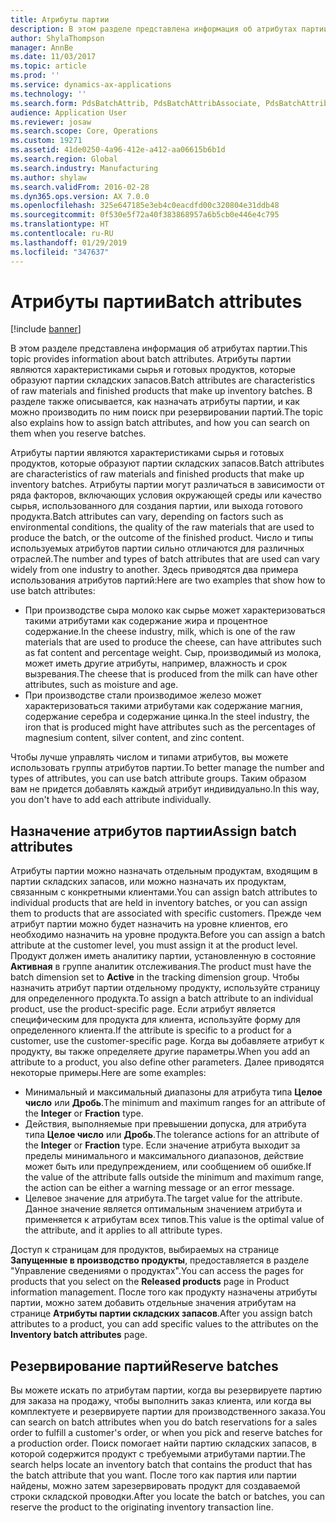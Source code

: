 ```yaml
---
title: Атрибуты партии
description: В этом разделе представлена информация об атрибутах партии. Атрибуты партии являются характеристиками сырья и готовых продуктов, которые образуют партии складских запасов. В разделе также описывается, как назначать атрибуты партии, и как можно производить по ним поиск при резервировании партий.
author: ShylaThompson
manager: AnnBe
ms.date: 11/03/2017
ms.topic: article
ms.prod: ''
ms.service: dynamics-ax-applications
ms.technology: ''
ms.search.form: PdsBatchAttrib, PdsBatchAttribAssociate, PdsBatchAttribByAttribGroup, PdsBatchAttribByItem, PdsBatchAttribByitemCustomer, PdsBatchAttribGroup
audience: Application User
ms.reviewer: josaw
ms.search.scope: Core, Operations
ms.custom: 19271
ms.assetid: 41de0250-4a96-412e-a412-aa06615b6b1d
ms.search.region: Global
ms.search.industry: Manufacturing
ms.author: shylaw
ms.search.validFrom: 2016-02-28
ms.dyn365.ops.version: AX 7.0.0
ms.openlocfilehash: 325e647185e3eb4c0eacdfd00c320804e31ddb48
ms.sourcegitcommit: 0f530e5f72a40f383868957a6b5cb0e446e4c795
ms.translationtype: HT
ms.contentlocale: ru-RU
ms.lasthandoff: 01/29/2019
ms.locfileid: "347637"
---
```

# <a name="batch-attributes"></a><span data-ttu-id="cfdf5-105">Атрибуты партии</span><span class="sxs-lookup"><span data-stu-id="cfdf5-105">Batch attributes</span></span>

[!include [banner](../includes/banner.md)]

<span data-ttu-id="cfdf5-106">В этом разделе представлена информация об атрибутах партии.</span><span class="sxs-lookup"><span data-stu-id="cfdf5-106">This topic provides information about batch attributes.</span></span> <span data-ttu-id="cfdf5-107">Атрибуты партии являются характеристиками сырья и готовых продуктов, которые образуют партии складских запасов.</span><span class="sxs-lookup"><span data-stu-id="cfdf5-107">Batch attributes are characteristics of raw materials and finished products that make up inventory batches.</span></span> <span data-ttu-id="cfdf5-108">В разделе также описывается, как назначать атрибуты партии, и как можно производить по ним поиск при резервировании партий.</span><span class="sxs-lookup"><span data-stu-id="cfdf5-108">The topic also explains how to assign batch attributes, and how you can search on them when you reserve batches.</span></span>

<span data-ttu-id="cfdf5-109">Атрибуты партии являются характеристиками сырья и готовых продуктов, которые образуют партии складских запасов.</span><span class="sxs-lookup"><span data-stu-id="cfdf5-109">Batch attributes are characteristics of raw materials and finished products that make up inventory batches.</span></span> <span data-ttu-id="cfdf5-110">Атрибуты партии могут различаться в зависимости от ряда факторов, включающих условия окружающей среды или качество сырья, использованного для создания партии, или выхода готового продукта.</span><span class="sxs-lookup"><span data-stu-id="cfdf5-110">Batch attributes can vary, depending on factors such as environmental conditions, the quality of the raw materials that are used to produce the batch, or the outcome of the finished product.</span></span> <span data-ttu-id="cfdf5-111">Число и типы используемых атрибутов партии сильно отличаются для различных отраслей.</span><span class="sxs-lookup"><span data-stu-id="cfdf5-111">The number and types of batch attributes that are used can vary widely from one industry to another.</span></span> <span data-ttu-id="cfdf5-112">Здесь приводятся два примера использования атрибутов партий:</span><span class="sxs-lookup"><span data-stu-id="cfdf5-112">Here are two examples that show how to use batch attributes:</span></span>

-   <span data-ttu-id="cfdf5-113">При производстве сыра молоко как сырье может характеризоваться такими атрибутами как содержание жира и процентное содержание.</span><span class="sxs-lookup"><span data-stu-id="cfdf5-113">In the cheese industry, milk, which is one of the raw materials that are used to produce the cheese, can have attributes such as fat content and percentage weight.</span></span> <span data-ttu-id="cfdf5-114">Сыр, производимый из молока, может иметь другие атрибуты, например, влажность и срок вызревания.</span><span class="sxs-lookup"><span data-stu-id="cfdf5-114">The cheese that is produced from the milk can have other attributes, such as moisture and age.</span></span>
-   <span data-ttu-id="cfdf5-115">При производстве стали производимое железо может характеризоваться такими атрибутами как содержание магния, содержание серебра и содержание цинка.</span><span class="sxs-lookup"><span data-stu-id="cfdf5-115">In the steel industry, the iron that is produced might have attributes such as the percentages of magnesium content, silver content, and zinc content.</span></span>

<span data-ttu-id="cfdf5-116">Чтобы лучше управлять числом и типами атрибутов, вы можете использовать группы атрибутов партии.</span><span class="sxs-lookup"><span data-stu-id="cfdf5-116">To better manage the number and types of attributes, you can use batch attribute groups.</span></span> <span data-ttu-id="cfdf5-117">Таким образом вам не придется добавлять каждый атрибут индивидуально.</span><span class="sxs-lookup"><span data-stu-id="cfdf5-117">In this way, you don't have to add each attribute individually.</span></span>

## <a name="assign-batch-attributes"></a><span data-ttu-id="cfdf5-118">Назначение атрибутов партии</span><span class="sxs-lookup"><span data-stu-id="cfdf5-118">Assign batch attributes</span></span>
<span data-ttu-id="cfdf5-119">Атрибуты партии можно назначать отдельным продуктам, входящим в партии складских запасов, или можно назначать их продуктам, связанным с конкретными клиентами.</span><span class="sxs-lookup"><span data-stu-id="cfdf5-119">You can assign batch attributes to individual products that are held in inventory batches, or you can assign them to products that are associated with specific customers.</span></span> <span data-ttu-id="cfdf5-120">Прежде чем атрибут партии можно будет назначить на уровне клиентов, его необходимо назначить на уровне продукта.</span><span class="sxs-lookup"><span data-stu-id="cfdf5-120">Before you can assign a batch attribute at the customer level, you must assign it at the product level.</span></span> <span data-ttu-id="cfdf5-121">Продукт должен иметь аналитику партии, установленную в состояние **Активная** в группе аналитик отслеживания.</span><span class="sxs-lookup"><span data-stu-id="cfdf5-121">The product must have the batch dimension set to **Active** in the tracking dimension group.</span></span> <span data-ttu-id="cfdf5-122">Чтобы назначить атрибут партии отдельному продукту, используйте страницу для определенного продукта.</span><span class="sxs-lookup"><span data-stu-id="cfdf5-122">To assign a batch attribute to an individual product, use the product-specific page.</span></span> <span data-ttu-id="cfdf5-123">Если атрибут является специфическим для продукта для клиента, используйте форму для определенного клиента.</span><span class="sxs-lookup"><span data-stu-id="cfdf5-123">If the attribute is specific to a product for a customer, use the customer-specific page.</span></span> <span data-ttu-id="cfdf5-124">Когда вы добавляете атрибут к продукту, вы также определяете другие параметры.</span><span class="sxs-lookup"><span data-stu-id="cfdf5-124">When you add an attribute to a product, you also define other parameters.</span></span> <span data-ttu-id="cfdf5-125">Далее приводятся некоторые примеры.</span><span class="sxs-lookup"><span data-stu-id="cfdf5-125">Here are some examples:</span></span>

-   <span data-ttu-id="cfdf5-126">Минимальный и максимальный диапазоны для атрибута типа **Целое число** или **Дробь**.</span><span class="sxs-lookup"><span data-stu-id="cfdf5-126">The minimum and maximum ranges for an attribute of the **Integer** or **Fraction** type.</span></span>
-   <span data-ttu-id="cfdf5-127">Действия, выполняемые при превышении допуска, для атрибута типа **Целое число** или **Дробь**.</span><span class="sxs-lookup"><span data-stu-id="cfdf5-127">The tolerance actions for an attribute of the **Integer** or **Fraction** type.</span></span> <span data-ttu-id="cfdf5-128">Если значение атрибута выходит за пределы минимального и максимального диапазонов, действие может быть или предупреждением, или сообщением об ошибке.</span><span class="sxs-lookup"><span data-stu-id="cfdf5-128">If the value of the attribute falls outside the minimum and maximum range, the action can be either a warning message or an error message.</span></span>
-   <span data-ttu-id="cfdf5-129">Целевое значение для атрибута.</span><span class="sxs-lookup"><span data-stu-id="cfdf5-129">The target value for the attribute.</span></span> <span data-ttu-id="cfdf5-130">Данное значение является оптимальным значением атрибута и применяется к атрибутам всех типов.</span><span class="sxs-lookup"><span data-stu-id="cfdf5-130">This value is the optimal value of the attribute, and it applies to all attribute types.</span></span>

<span data-ttu-id="cfdf5-131">Доступ к страницам для продуктов, выбираемых на странице **Запущенные в производство продукты**, предоставляется в разделе "Управление сведениями о продуктах".</span><span class="sxs-lookup"><span data-stu-id="cfdf5-131">You can access the pages for products that you select on the **Released products** page in Product information management.</span></span> <span data-ttu-id="cfdf5-132">После того как продукту назначены атрибуты партии, можно затем добавить отдельные значения атрибутам на странице **Атрибуты партии складских запасов**.</span><span class="sxs-lookup"><span data-stu-id="cfdf5-132">After you assign batch attributes to a product, you can add specific values to the attributes on the **Inventory batch attributes** page.</span></span>

## <a name="reserve-batches"></a><span data-ttu-id="cfdf5-133">Резервирование партий</span><span class="sxs-lookup"><span data-stu-id="cfdf5-133">Reserve batches</span></span>
<span data-ttu-id="cfdf5-134">Вы можете искать по атрибутам партии, когда вы резервируете партию для заказа на продажу, чтобы выполнить заказ клиента, или когда вы комплектуете и резервируете партии для производственного заказа.</span><span class="sxs-lookup"><span data-stu-id="cfdf5-134">You can search on batch attributes when you do batch reservations for a sales order to fulfill a customer's order, or when you pick and reserve batches for a production order.</span></span> <span data-ttu-id="cfdf5-135">Поиск помогает найти партию складских запасов, в которой содержится продукт с требуемыми атрибутами партии.</span><span class="sxs-lookup"><span data-stu-id="cfdf5-135">The search helps locate an inventory batch that contains the product that has the batch attribute that you want.</span></span> <span data-ttu-id="cfdf5-136">После того как партия или партии найдены, можно затем зарезервировать продукт для создаваемой строки складской проводки.</span><span class="sxs-lookup"><span data-stu-id="cfdf5-136">After you locate the batch or batches, you can reserve the product to the originating inventory transaction line.</span></span>



